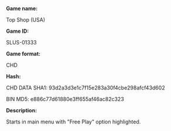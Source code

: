 ﻿**Game name:**

Top Shop (USA)

**Game ID:**

SLUS-01333

**Game format:**

CHD

**Hash:**

CHD DATA SHA1: 93d2a3d3e1c7f15e283a30f4cbe298afcf43d602

BIN MD5: e886c77d61880e3ff655af46ac82c323

**Description:**

Starts in main menu with "Free Play" option highlighted.